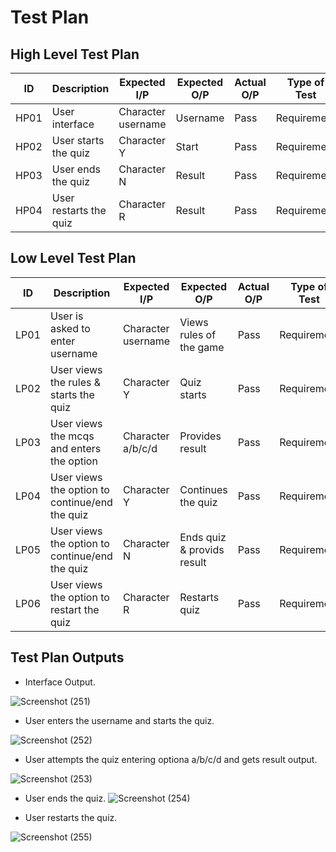 # Test Plan

## High Level Test Plan

| ID | Description | Expected I/P | Expected O/P | Actual O/P | Type of Test |
|----|----------------------|-------------|-------------|-------------|--------------|
|HP01| User interface| Character username | Username | Pass| Requirement |
|HP02| User starts the quiz | Character Y | Start | Pass| Requirement |
|HP03| User ends the quiz | Character N | Result | Pass| Requirement |
|HP04| User restarts the quiz | Character R | Result | Pass| Requirement |

## Low Level Test Plan

| ID | Description | Expected I/P | Expected O/P| Actual O/P | Type of Test| ID |
|----|--------------------------|-------------|---------------|------|------------|----|
|LP01| User is asked to enter username | Character username | Views rules of the game | Pass | Requirement|HP01|
|LP02| User views the rules & starts the quiz | Character Y| Quiz starts | Pass | Requirement|HP02|
|LP03| User views the mcqs and enters the option | Character a/b/c/d | Provides result | Pass | Requirement|HP02|
|LP04| User views the option to continue/end the quiz | Character Y | Continues the quiz |Pass| Requirement|HP02| 
|LP05| User views the option to continue/end the quiz | Character N | Ends quiz & provids result | Pass | Requirement|HP03|
|LP06| User views the option to restart the quiz | Character R | Restarts quiz | Pass | Requirement |HP04|

## Test Plan Outputs

*   Interface Output.
   
![Screenshot (251)](https://user-images.githubusercontent.com/42509490/156665049-31ad5bb0-bdf4-4710-8609-724dbf4c01ea.png)

*   User enters the username and starts the quiz.
  
![Screenshot (252)](https://user-images.githubusercontent.com/42509490/156665259-4f86b1b4-ae36-454a-abfb-a6d2815548a4.png)
 
*   User attempts the quiz entering optiona a/b/c/d and gets result output.  

![Screenshot (253)](https://user-images.githubusercontent.com/42509490/156665349-ba92325f-5e2f-4e17-9a1c-b7be1f91c749.png)

*   User ends the quiz. 
 ![Screenshot (254)](https://user-images.githubusercontent.com/42509490/156665424-6b00656a-a9a5-41ec-bfd0-1b389345bc1e.png)

*   User restarts the quiz.

![Screenshot (255)](https://user-images.githubusercontent.com/42509490/156665512-8972069f-8781-4dad-ba39-ebe04ff312d7.png)
